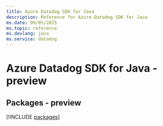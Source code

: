 ```yaml
---
title: Azure Datadog SDK for Java
description: Reference for Azure Datadog SDK for Java
ms.date: 09/05/2025
ms.topic: reference
ms.devlang: java
ms.service: datadog
---
```

# Azure Datadog SDK for Java - preview
## Packages - preview
[!INCLUDE [packages](datadog-index.md)]